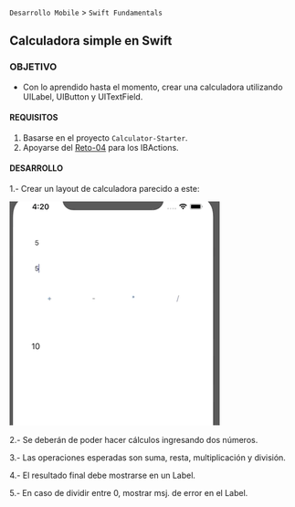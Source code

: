 
`Desarrollo Mobile` > `Swift Fundamentals`

## Calculadora simple en Swift

### OBJETIVO

- Con lo aprendido hasta el momento, crear una calculadora utilizando UILabel, UIButton y UITextField.

#### REQUISITOS

1. Basarse en el proyecto `Calculator-Starter`.
2. Apoyarse del [Reto-04](https://github.com/beduExpert/A1-Swift-Fundamentals/tree/master/Sesion-03/Reto-04) para los IBActions.

#### DESARROLLO

1.- Crear un layout de calculadora parecido a este:

![](1.gif)

2.- Se deberán de poder hacer cálculos ingresando dos números.

3.- Las operaciones esperadas son suma, resta, multiplicación y división.

4.- El resultado final debe mostrarse en un Label.

5.- En caso de dividir entre 0, mostrar msj. de error en el Label.

